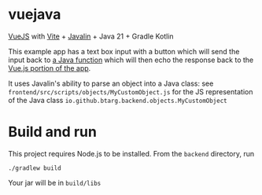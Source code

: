 # vuejava
[VueJS](https://vuejs.org/) with [Vite](https://vitejs.dev/) + [Javalin](https://javalin.io/) + Java 21 + Gradle Kotlin

This example app has a text box input with a button which will send the input back to [a Java function](https://github.com/btarg/vuejava/blob/main/backend/src/main/java/io/github/btarg/backend/controllers/MyController.java#L7) which will then echo the response back to the [Vue.js portion of the app](https://github.com/btarg/vuejava/blob/main/backend/frontend/src/App.vue).

It uses Javalin's ability to parse an object into a Java class: see `frontend/src/scripts/objects/MyCustomObject.js` for the JS representation of the Java class `io.github.btarg.backend.objects.MyCustomObject`
# Build and run
This project requires Node.js to be installed.
From the `backend` directory, run
```
./gradlew build
```
Your jar will be in `build/libs`
